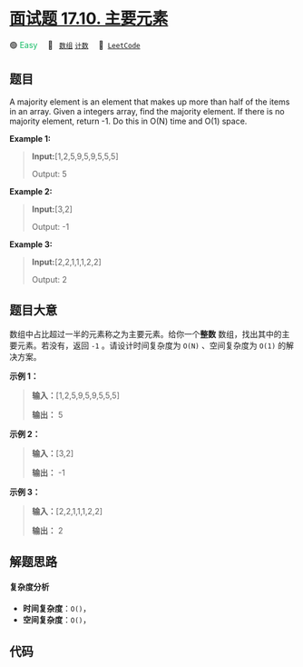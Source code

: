 # [面试题 17.10. 主要元素](https://leetcode.cn/problems/find-majority-element-lcci)

🟢 <font color=#15bd66>Easy</font>&emsp; 🔖&ensp; [`数组`](/outline/tag/array.md) [`计数`](/outline/tag/counting.md)&emsp; 🔗&ensp;[`LeetCode`](https://leetcode.cn/problems/find-majority-element-lcci)

## 题目

A majority element is an element that makes up more than half of the items in
an array. Given a integers array, find the majority element. If there is no
majority element, return -1. Do this in O(N) time and O(1) space.

**Example 1:**

> 
> 
> 
> 
> 
> **Input:**[1,2,5,9,5,9,5,5,5]
> 
> Output: 5



**Example 2:**

> 
> 
> 
> 
> 
> **Input:**[3,2]
> 
> Output: -1



**Example 3:**

> 
> 
> 
> 
> 
> **Input:**[2,2,1,1,1,2,2]
> 
> Output: 2
> 
> 


## 题目大意

数组中占比超过一半的元素称之为主要元素。给你一个**整数** 数组，找出其中的主要元素。若没有，返回 `-1` 。请设计时间复杂度为 `O(N)`
、空间复杂度为 `O(1)` 的解决方案。

**示例 1：**

> 
> 
> 
> 
> 
> **输入：**[1,2,5,9,5,9,5,5,5]
> 
> **输出：** 5

**示例 2：**

> 
> 
> 
> 
> 
> **输入：**[3,2]
> 
> **输出：** -1

**示例 3：**

> 
> 
> 
> 
> 
> **输入：**[2,2,1,1,1,2,2]
> 
> **输出：** 2


## 解题思路

#### 复杂度分析

- **时间复杂度**：`O()`，
- **空间复杂度**：`O()`，

## 代码

```javascript

```